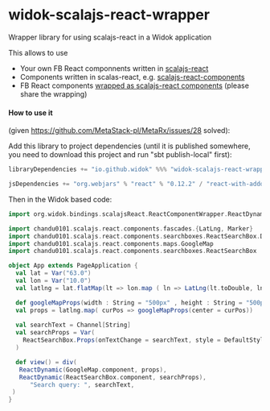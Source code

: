 # widok-scalajs-react-wrapper
Wrapper library for using scalajs-react in a Widok application

This allows to use
  * Your own FB React componnents written in [scalajs-react](https://github.com/japgolly/scalajs-react)
  * Components written in scalas-react, e.g. [scalajs-react-components](https://github.com/chandu0101/scalajs-react-components)
  * FB React components [wrapped as scalajs-react components](https://github.com/chandu0101/scalajs-react-components/blob/master/doc/InteropWithThirdParty.md) (please share the wrapping)
  
#### How to use it

(given https://github.com/MetaStack-pl/MetaRx/issues/28 solved):

Add this library to project dependencies (until it is published somewhere, you need to download this project and run "sbt publish-local" first):

```sbt
libraryDependencies += "io.github.widok" %%% "widok-scalajs-react-wrapper" % "0.1.0-SNAPSHOT" withSources() withJavadoc()

jsDependencies += "org.webjars" % "react" % "0.12.2" / "react-with-addons.js" commonJSName "React"

```
Then in the Widok based code:

```scala
import org.widok.bindings.scalajsReact.ReactComponentWrapper.ReactDynamic

import chandu0101.scalajs.react.components.fascades.{LatLng, Marker}
import chandu0101.scalajs.react.components.searchboxes.ReactSearchBox.DefaultStyle
import chandu0101.scalajs.react.components.maps.GoogleMap
import chandu0101.scalajs.react.components.searchboxes.ReactSearchBox

object App extends PageApplication {
  val lat = Var("63.0")
  val lon = Var("10.0")
  val latlng = lat.flatMap(lt => lon.map ( ln => LatLng(lt.toDouble, ln.toDouble) ))

  def googleMapProps(width : String = "500px" , height : String = "500px", center: LatLng, zoom: Int = 4, markers: List[Marker] = Nil,url : String = "https://maps.googleapis.com/maps/api/js") = GoogleMap.Props(width,height,center, zoom, markers,url)
  val props = latlng.map( curPos => googleMapProps(center = curPos))
  
  val searchText = Channel[String]
  val searchProps = Var(
    ReactSearchBox.Props(onTextChange = searchText, style = DefaultStyle)
  )

  def view() = div(
   ReactDynamic(GoogleMap.component, props),
   ReactDynamic(ReactSearchBox.component, searchProps),
      "Search query: ", searchText,
 )
}
```
